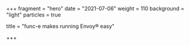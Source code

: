 +++
fragment = "hero"
date = "2021-07-06"
weight = 110
background = "light"
particles = true

title = "func-e makes running Envoy® easy"

+++
